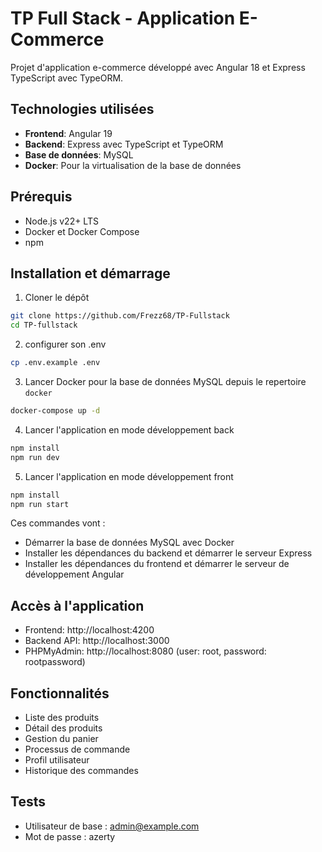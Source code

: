 # TP Full Stack - Application E-Commerce

Projet d'application e-commerce développé avec Angular 18 et Express TypeScript avec TypeORM.

## Technologies utilisées

- **Frontend**: Angular 19
- **Backend**: Express avec TypeScript et TypeORM
- **Base de données**: MySQL
- **Docker**: Pour la virtualisation de la base de données

## Prérequis

- Node.js v22+ LTS
- Docker et Docker Compose
- npm

## Installation et démarrage

1. Cloner le dépôt
```bash
git clone https://github.com/Frezz68/TP-Fullstack
cd TP-fullstack
```

2. configurer son .env
```bash
cp .env.example .env
```

3. Lancer Docker pour la base de données MySQL depuis le repertoire `docker`
```bash
docker-compose up -d
```

4. Lancer l'application en mode développement back
```bash
npm install
npm run dev
```
5. Lancer l'application en mode développement front
```bash
npm install
npm run start
```
Ces commandes vont :
- Démarrer la base de données MySQL avec Docker
- Installer les dépendances du backend et démarrer le serveur Express
- Installer les dépendances du frontend et démarrer le serveur de développement Angular

## Accès à l'application

- Frontend: http://localhost:4200
- Backend API: http://localhost:3000
- PHPMyAdmin: http://localhost:8080 (user: root, password: rootpassword)

## Fonctionnalités

- Liste des produits
- Détail des produits
- Gestion du panier
- Processus de commande
- Profil utilisateur
- Historique des commandes

## Tests
- Utilisateur de base : admin@example.com
- Mot de passe : azerty
